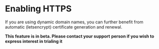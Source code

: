 # Enabling HTTPS

If you are using dynamic domain names, you can further
benefit from automatic (letsencrypt) certificate generation
and renewal.

**This feature is in beta. Please contact your support**
**person if you wish to express interest in trialing it**
